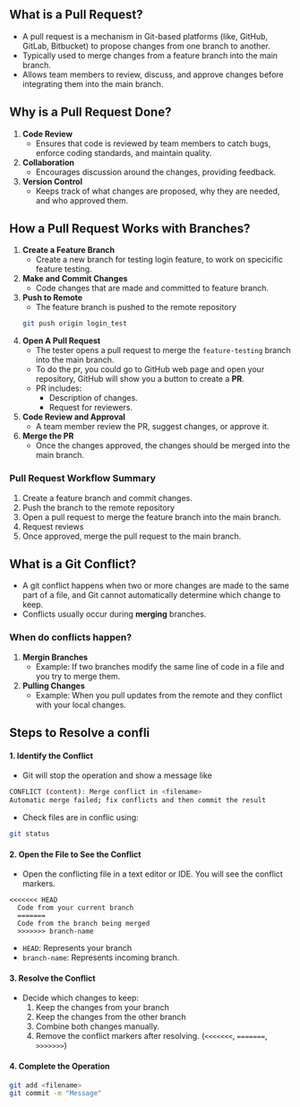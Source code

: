 ## What is a Pull Request? 
* A pull request is a mechanism in Git-based platforms (like, GitHub, GitLab, Bitbucket)
to propose changes from one branch to another.
* Typically used to merge changes from a feature branch into the main branch.
* Allows team members to review, discuss, and approve changes before integrating 
them into the main branch. 

## Why is a Pull Request Done?
1. **Code Review**
    - Ensures that code is reviewed by team members to catch bugs, enforce coding
    standards, and maintain quality.
2. **Collaboration**
    - Encourages discussion around the changes, providing feedback.
3. **Version Control**
    - Keeps track of what changes are proposed, why they are needed, and who approved them.
## How a Pull Request Works with Branches? 
1. **Create a Feature Branch**
    - Create a new branch for testing login feature, to work on specicific feature testing.
2. **Make and Commit Changes**
    - Code changes that are made and committed to feature branch.
3. **Push to Remote**
    - The feature branch is pushed to the remote repository
    ```bash
    git push origin login_test 
    ```
4. **Open A Pull Request**
    - The tester opens a pull request to merge the `feature-testing` branch into the 
    main branch.
    - To do the pr, you could go to GitHub web page and open your repository, 
    GitHub will show you a button to create a **PR**.
    - PR includes:
        - Description of changes.
        - Request for reviewers.
5. **Code Review and Approval**
    - A team member review the PR, suggest changes, or approve it.
6. **Merge the PR**
    - Once the changes approved, the changes should be merged into the main branch.

### Pull Request Workflow Summary
1. Create a feature branch and commit changes.
2. Push the branch to the remote repository
3. Open a pull request to merge the feature branch into the main branch.
4. Request reviews
5. Once approved, merge the pull request to the main branch.

## What is a Git Conflict? 
- A git conflict happens when two or more changes are made to the same part of a file, and Git cannot automatically
determine which change to keep.
- Conflicts usually occur during **merging** branches.

### When do conflicts happen?
1. **Mergin Branches**
   - Example: If two branches modify the same line of code in a file and you try to merge them.
2. **Pulling Changes**
   - Example: When you pull updates from the remote and they conflict with your local changes.

## Steps to Resolve a confli
#### 1. **Identify the Conflict**
- Git will stop the operation and show a message like
```bash
CONFLICT (content): Merge conflict in <filename>
Automatic merge failed; fix conflicts and then commit the result
```
- Check files are in conflic using:
```bash
git status
```
#### 2. **Open the File to See the Conflict**
- Open the conflicting file in a text editor or IDE. You will see the conflict markers.
```
<<<<<<< HEAD
  Code from your current branch
  =======
  Code from the branch being merged
  >>>>>>> branch-name
```
- `HEAD`: Represents your branch
- `branch-name`: Represents incoming branch.

#### 3. **Resolve the Conflict**
- Decide which changes to keep:
   1. Keep the changes from your branch
   2. Keep the changes from the other branch
   3. Combine both changes manually.
   4. Remove the conflict markers after resolving. (`<<<<<<<`, `=======`, `>>>>>>>`)

#### 4. **Complete the Operation**
```bash
git add <filename>
git commit -m "Message"
```







